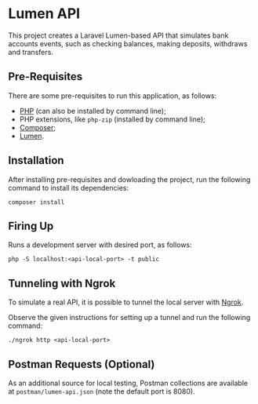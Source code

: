 # Lumen API

This project creates a Laravel Lumen-based API that simulates bank accounts events, such as checking balances, making deposits, withdraws and transfers.

## Pre-Requisites

There are some pre-requisites to run this application, as follows:

- [PHP](https://www.php.net/downloads.php) (can also be installed by command line);
- PHP extensions, like `php-zip` (installed by command line);
- [Composer](https://getcomposer.org);
- [Lumen](https://lumen.laravel.com).

## Installation

After installing pre-requisites and dowloading the project, run the following command to install its dependencies:

```composer install```

## Firing Up

Runs a development server with desired port, as follows:

```php -S localhost:<api-local-port> -t public```

## Tunneling with Ngrok

To simulate a real API, it is possible to tunnel the local server with [Ngrok](https://ngrok.com/).

Observe the given instructions for setting up a tunnel and run the following command:

```./ngrok http <api-local-port>```

## Postman Requests (Optional)

As an additional source for local testing, Postman collections are available at `postman/lumen-api.json` (note the default port is 8080).
